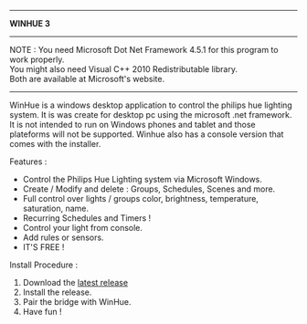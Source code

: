 ****************************************
<b>WINHUE 3</b>
****************************************

NOTE : You need Microsoft Dot Net Framework 4.5.1 for this program to work properly. <br/>
You might also need Visual C++ 2010 Redistributable library. <br/>
Both are available at Microsoft's website. 

****************************************

WinHue is a windows desktop application to control the philips hue lighting system. It is was create for desktop pc using the microsoft .net framework. It is not intended to run on Windows phones and tablet and those plateforms will not be supported. Winhue also has a console version that comes with the installer. 

Features : 

- Control the Philips Hue Lighting system via Microsoft Windows.
- Create / Modify and delete : Groups, Schedules, Scenes and more.
- Full control over lights / groups color, brightness, temperature, saturation, name.
- Recurring Schedules and Timers !
- Control your light from console.
- Add rules or sensors.
- IT'S FREE !

Install Procedure :

1. Download the [latest release](/releases/latest)
2. Install the release.
3. Pair the bridge with WinHue.
4. Have fun !
